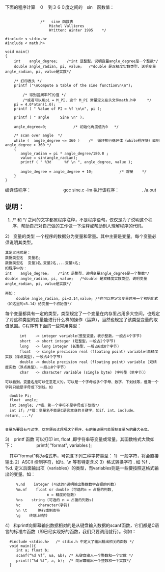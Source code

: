  下面的程序计算　０　到３６０度之间的　sin　函数值：
```

                /*   sine 函数表             
                    Michel Vallieres     
                    Written: Winter 1995    */

#include < stdio.h>
#include < math.h>

void main()
{
    int    angle_degree;    /*int 是整型，说明变量angle_degree是一个整数*/
    double angle_radian, pi, value;   /*double 是双精度实数类型，说明变量angle_radian, pi, value是实数*/

    /* 打印表头 */
    printf ("\nCompute a table of the sine function\n\n");

        /* 得到圆周率PI的值 */
        /*或者可以用pi = M_PI, 这个 M_PI 常量定义在头文件math.h中     */
    pi = 4.0*atan(1.0);
    printf ( " Value of PI = %f \n\n", pi );

    printf ( " angle     Sine \n" );

    angle_degree=0;            /* 初始化角度值为0   */

    /* scan over angle  */
    while (  angle_degree <= 360 )    /*  循环执行循环体（while程序块）直到angle_degree > 360 */
    {
       angle_radian = pi * angle_degree/180.0 ;
       value = sin(angle_radian);
       printf ( " %3d      %f \n ", angle_degree, value );

       angle_degree = angle_degree + 10;            /* 增量    */
    }
}
```

编译该程序：
　　　　
　　　gcc sine.c -lm
 执行该程序：　
　　　　. /a.out
    
## 说明：
   
   1)  /*  和 */ 之间的文字都属程序注释，不是程序语句，仅仅是为了说明这个程序，帮助自己对自己做的工作做一下注释或帮助别人理解程序的代码。

  2） 变量的类型
    一个程序的数据分为变量和常量。其中主要是变量。每个变量必须说明其类型。
       
    其定义格式是：
    数据类型名  变量名;
    数据类型名  变量1名,变量2名,...变量k名;    
    如程序中的：
    int    angle_degree;    /*int 是整型，说明变量angle_degree是一个整数*/
    double angle_radian, pi, value;   /*double 是双精度实数类型，说明变量angle_radian, pi, value是实数*/ 
    
    再如：
         double angle_radian, pi=3.14,value; /*也可以在定义变量时用一个初始化式（如这里的=3.14）给变量一个初始值*/
         
     
   每个变量都具有一定的类型，类型规定了一个变量在内存里占用多大空间，也规定了对这种类型的变量能进行什么样的操作（运算），当然也规定了该类型变量的取值范围。C程序有下面的一些常用类型：
   ```
　　　　int    -> integer variable(整型变量，表示整数，一般占4个字节)
　　　　short  -> short integer (短整型，一般占2个字节)
　　　　long   -> long integer (长整型，一般占6或8个字节)
　　　　float  -> single precision real (floating point) variable(单精度实数（浮点类型），一般占4个字节)
　　　　double -> double precision real (floating point) variable (双精度实数（浮点类型），一般占8个字节)
　　　　char   -> character variable (single byte) (字符型（单字节)）
```
    可以看到，变量名是可以任意定义的，可以是一个字母或多个字母、数字、下划线等，但第一个字符只能是字母或下划线。如
    
      double Pi;
      float _angle;
      int 3angle; /*错，第一个字符不是字母或下划线*/
      int if; /*错：变量名不能是C语言本身的关键字，如if、int、include、return、...*/ 
    
    
    变量名要具有可读性，以方便阅读理解这个程序，有的编译器可能限制变量名的最大长度。

3)　printf 函数 可以打印 int, float ,即字符串等变量或常量。其函数格式大致如下：
　　　　　printf( "format", variables );

　其中"format"称为格式串，可包含下列三种字符类型：
   1）一般字符，将会直接输出
   2）ASCII 控制字符，如\t、\n 等有特定含义
   3）格式转换字符 . 如 %f 、%d. 定义后面输出项（variables）的类型，而variables则是一些要按照这格式输出的变量。如：

```
　　　%.nd    integer (可选的n说明输出整数数字占据的列数)
　　　%m.nf    float or double (可选的m = 占据的列数,
                   n = 精度的位数)
　　　%ns    string (可选的 n = 占据的列数s)
　　　%c        character(字符)
　　　\n \t     换行或制表符
　　　\g    终端上响铃
```

 4） 和printf向屏幕输出数据相对的是从键盘输入数据的scanf函数，它们都是C语言的标准库函数（即已经实现好的函数，我们只要调用就行）。例如：
 
      #include <stdio.h>   /* stdio.h 中定义了输出输出相关的函数 */
      void main(){
         int a; float b;
         scanf(“%d %f”, &a, &b); /* 从键盘输入一个整数和一个实数 */
         printf(“%d %f”, a, b);  /* 向屏幕输出一个整数和一个实数*/
      }

 
 
 
